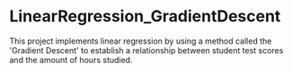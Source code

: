 # LinearRegression_GradientDescent
This project implements linear regression by using a method called the 'Gradient Descent' to establish a relationship between student test scores and the amount of hours studied.
